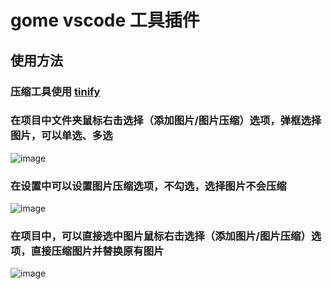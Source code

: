 
# gome vscode 工具插件

## 使用方法
### 压缩工具使用 [tinify](https://tinify.cn/)
### 在项目中文件夹鼠标右击选择（添加图片/图片压缩）选项，弹框选择图片，可以单选、多选
![image](https://fr-static.jiazhengye.cn/1.dd1958760f4abe82.jpg)

### 在设置中可以设置图片压缩选项，不勾选，选择图片不会压缩
![image](https://fr-static.jiazhengye.cn/2.191dd5931a37634e.png)

### 在项目中，可以直接选中图片鼠标右击选择（添加图片/图片压缩）选项，直接压缩图片并替换原有图片
![image](https://fr-static.jiazhengye.cn/3.fd39e1a7bfb5730b.jpg)
